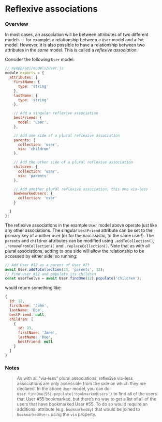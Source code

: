 # Reflexive associations

### Overview

In most cases, an association will be between attributes of two different models -- for example, a relationship between a `User` model and a `Pet` model.  However, it is also possible to have a relationship between two attributes in the _same_ model.  This is called a _reflexive association_.

Consider the following `User` model:

```javascript
// myApp/api/models/User.js
module.exports = {
  attributes: {
    firstName: {
      type: 'string'
    },
    lastName: {
      type: 'string'
    },

    // Add a singular reflexive association
    bestFriend: {
      model: 'user',
    },

    // Add one side of a plural reflexive association
    parents: {
      collection: 'user',
      via: 'children'
    },

    // Add the other side of a plural reflexive association
    children: {
      collection: 'user',
      via: 'parents'
    },

    // Add another plural reflexive association, this one via-less
    bookmarkedUsers: {
      collection: 'user'
    }

  }
};
```

The reflexive associations in the example `User` model above operate just like any other associations.  The singular `bestFriend` attribute can be set to the primary key of another user (or for the narcissistic, to the same user!).  The `parents` and `children` attributes can be modified using `.addToCollection()`, `.removeFromCollection()` and `.replaceCollection()`.  Note that as with all plural associations, adding to one side will allow the relationship to be accessed by either side, so running:

```javascript
// Add User #12 as a parent of User #23
await User.addToCollection(23, 'parents', 12);
// Find User #12 and populate its children
const userTwelve = await User.findOne(12).populate('children');
```

would return something like:

```javascript
{
  id: 12,
  firstName: 'John',
  lastName: 'Doe',
  bestFriend: null,
  children: [
    {
      id: 23,
      firstName: 'Jane',
      lastName: 'Doe',
      bestFriend: null
    }
  ]
}
```


### Notes
> As with all &ldquo;via-less&rdquo; plural associations, reflexive via-less associations are only accessible from the side on which they are declared.  In the above `User` model, you can do `User.findOne(55).populate('bookmarkedUsers')` to find all of the users that User #55 bookmarked, but there&rsquo;s no way to get a list of all of the users that have bookmarked User #55.  To do so would require an additional attribute (e.g. `bookmarkedBy`) that would be joined to `bookmarkedUsers` using the `via` property.


<docmeta name="displayName" value="Reflexive associations">

